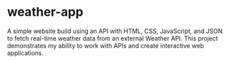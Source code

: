 # weather-app
A simple website build using an API with HTML, CSS, JavaScript, and JSON to fetch real-time weather data from an external Weather API. This project demonstrates my ability to work with APIs and create interactive web applications.
